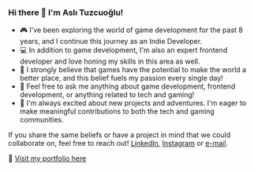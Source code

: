 ### Hi there 👋  I'm Aslı Tuzcuoğlu! 

- 🎮 I've been exploring the world of game development for the past 8 years, and I continue this journey as an Indie Developer.
- 💻 In addition to game development, I'm also an expert frontend developer and love honing my skills in this area as well.
- 🌟 I strongly believe that games have the potential to make the world a better place, and this belief fuels my passion every single day!
- 💬 Feel free to ask me anything about game development, frontend development, or anything related to tech and gaming!
- 🚀 I'm always excited about new projects and adventures. I'm eager to make meaningful contributions to both the tech and gaming communities.

If you share the same beliefs or have a project in mind that we could collaborate on, feel free to reach out! 
 [LinkedIn](https://www.linkedin.com/in/asli-tuzcuoglu/), [Instagram](https://www.instagram.com/portatifevren/?hl=en) or [e-mail](asli.tuzcuoglu92@gmail.com).

🔗 [Visit my portfolio here](https://www.youtube.com/watch?v=uiz9Lsk8rGg&list=PL9azWjUPjL3XktSDFctwvTWqBjxDRC0ib&index=1)
